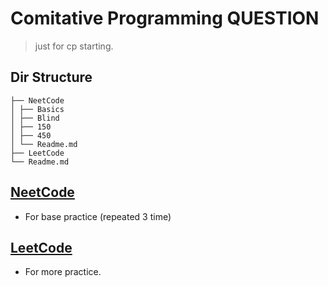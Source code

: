 # Comitative Programming QUESTION

> just for cp starting.

## Dir Structure

    ├── NeetCode
    │ ├── Basics
    │ ├── Blind
    │ ├── 150
    │ ├── 450
    │ └── Readme.md
    ├── LeetCode
    └── Readme.md

## [NeetCode](https://neetcode.io/practice)

- For base practice (repeated 3 time)

## [LeetCode](https://leetcode.com/problemset/all/)

- For more practice.
